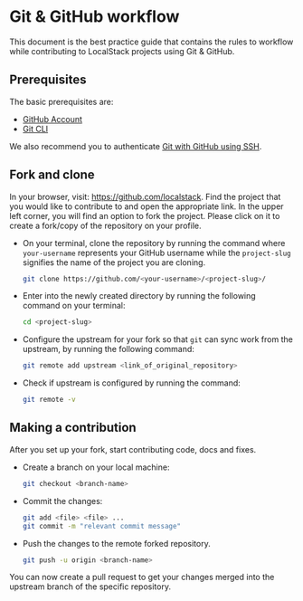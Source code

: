 # Git & GitHub workflow

This document is the best practice guide that contains the rules to workflow while contributing to LocalStack projects using Git & GitHub.

## Prerequisites

The basic prerequisites are:

- [GitHub Account](https://github.com/home)
- [Git CLI](https://git-scm.com/)

We also recommend you to authenticate [Git with GitHub using SSH](https://docs.github.com/en/authentication/connecting-to-github-with-ssh).

## Fork and clone

In your browser, visit: https://github.com/localstack. Find the project that you would like to contribute to and open the appropriate link. In the upper left corner, you will find an option to fork the project. Please click on it to create a fork/copy of the repository on your profile.

- On your terminal, clone the repository by running the command where  `your-username`  represents your GitHub username while the  `project-slug`  signifies the name of the project you are cloning.

	```sh
	git clone https://github.com/<your-username>/<project-slug>/
	```
- Enter into the newly created directory by running the following command on your terminal:

	```sh
	cd <project-slug>
	```
- Configure the upstream for your fork so that  `git`  can sync work from the upstream, by running the following command:

	```sh
	git remote add upstream <link_of_original_repository>
	```
- Check if upstream is configured by running the command:

	```sh
	git remote -v
	```

## Making a contribution

After you set up your fork, start contributing code, docs and fixes.

- Create a branch on your local machine: 

	```sh
	git checkout <branch-name>
	```
- Commit the changes:

	```sh
	git add <file> <file> ...
	git commit -m "relevant commit message"
	```
- Push the changes to the remote forked repository.

	```sh
	git push -u origin <branch-name>
	```

You can now create a pull request to get your changes merged into the upstream branch of the specific repository. 
